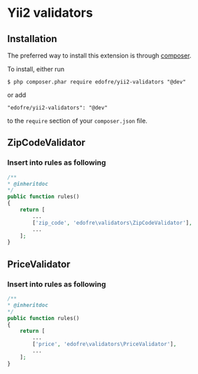 # Yii2 validators

## Installation

The preferred way to install this extension is through [composer](http://getcomposer.org/download/).

To install, either run

```
$ php composer.phar require edofre/yii2-validators "@dev"
```

or add

```
"edofre/yii2-validators": "@dev"
```

to the ```require``` section of your `composer.json` file.

## ZipCodeValidator
### Insert into rules as following
```php
/**
* @inheritdoc
*/
public function rules()
{
    return [
        ...
        ['zip_code', 'edofre\validators\ZipCodeValidator'],
        ...
    ];
}
```

## PriceValidator
### Insert into rules as following
```php
/**
* @inheritdoc
*/
public function rules()
{
    return [
        ...
        ['price', 'edofre\validators\PriceValidator'],
        ...
    ];
}
```